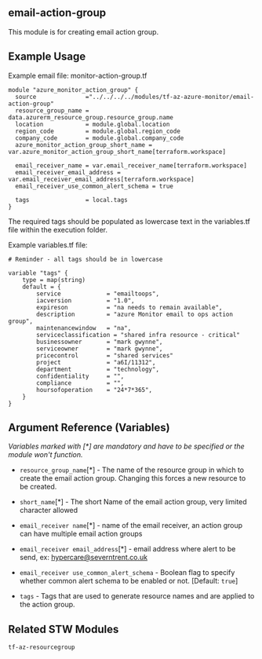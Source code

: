 ## email-action-group

This module is for creating email action group.

## Example Usage

Example email file: monitor-action-group.tf

```hcl
module "azure_monitor_action_group" {
  source              ="../../../../modules/tf-az-azure-monitor/email-action-group"
  resource_group_name = data.azurerm_resource_group.resource_group.name
  location            = module.global.location
  region_code         = module.global.region_code
  company_code        = module.global.company_code
  azure_monitor_action_group_short_name = var.azure_monitor_action_group_short_name[terraform.workspace]

  email_receiver_name = var.email_receiver_name[terraform.workspace]
  email_receiver_email_address = var.email_receiver_email_address[terraform.workspace]
  email_receiver_use_common_alert_schema = true

  tags                = local.tags
} 
```

The required tags should be populated as lowercase text in the variables.tf file within the execution folder.

Example variables.tf file:

```hcl
# Reminder - all tags should be in lowercase

variable "tags" {
    type = map(string)
    default = {
        service             = "emailtoops",
        iacversion          = "1.0",
        expireson           = "na needs to remain available",
        description         = "azure Monitor email to ops action group",
        maintenancewindow   = "na",
        serviceclassification = "shared infra resource - critical"
        businessowner       = "mark gwynne",
        serviceowner        = "mark gwynne",
        pricecontrol        = "shared services"
        project             = "a6I/11312",
        department          = "technology",
        confidentiality     = "",
        compliance          = "",
        hoursofoperation    = "24*7*365",
    }
}
```

## Argument Reference (Variables)

_Variables marked with [*] are mandatory and have to be specified or the module won't function._

- `resource_group_name`[*] - The name of the resource group in which to create the email action group. Changing this forces a new resource to be created.

- `short_name`[*] - The short Name of the email action group, very limited character allowed

- `email_receiver name`[*] - name of the email receiver, an action group can have multiple email action groups 

- `email_receiver email_address`[*] - email address where alert to be send, ex: hypercare@severntrent.co.uk

- `email_receiver use_common_alert_schema` - Boolean flag to specify whether common alert schema to be enabled or not. [Default: `true`]

- `tags` - Tags that are used to generate resource names and are applied to the action group.


## Related STW Modules

`tf-az-resourcegroup`
